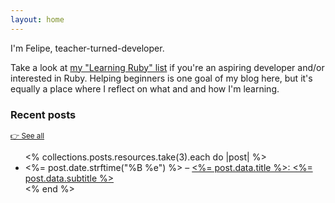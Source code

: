 ```yaml
---
layout: home
---
```


I'm Felipe, teacher-turned-developer.

Take a look at [my "Learning Ruby" list](https://github.com/fpsvogel/learn-ruby) if you're an aspiring developer and/or interested in Ruby. Helping beginners is one goal of my blog here, but it's equally a place where I reflect on what and and how I'm learning.

### Recent posts

<small>[👉 See all](/posts)</small>

<ul>
  <% collections.posts.resources.take(3).each do |post| %>
    <li>
      <%= post.date.strftime("%B %e") %> – <a href="<%= post.relative_url %>">
      <%= post.data.title %>: <%= post.data.subtitle %></a>
    </li>
  <% end %>
</ul>
